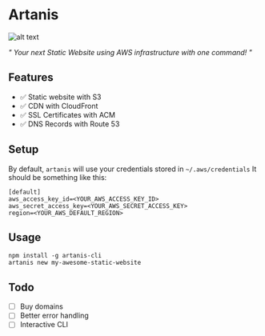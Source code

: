 # Artanis

![alt text](https://raw.githubusercontent.com/rafaelcorreiapoli/artanis/master/src/resources/images/artanis.jpg)

*" Your next Static Website using AWS infrastructure with one command! "*

## Features
- ✅ Static website with S3
- ✅ CDN with CloudFront
- ✅ SSL Certificates with ACM
- ✅ DNS Records with Route 53


## Setup
By default, `artanis` will use your credentials stored in `~/.aws/credentials`
It should be something like this:
```
[default]
aws_access_key_id=<YOUR_AWS_ACCESS_KEY_ID>
aws_secret_access_key=<YOUR_AWS_SECRET_ACCESS_KEY>
region=<YOUR_AWS_DEFAULT_REGION>
```

## Usage
```
npm install -g artanis-cli
artanis new my-awesome-static-website
```


## Todo
- [ ] Buy domains
- [ ] Better error handling
- [ ] Interactive CLI
